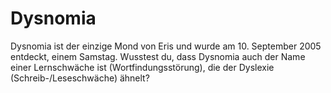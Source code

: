 # Dysnomia

Dysnomia ist der einzige Mond von Eris und wurde am 10. September 2005 entdeckt,
einem Samstag. Wusstest du, dass Dysnomia auch der Name einer Lernschwäche ist
(Wortfindungsstörung), die der Dyslexie (Schreib-/Leseschwäche) ähnelt?
